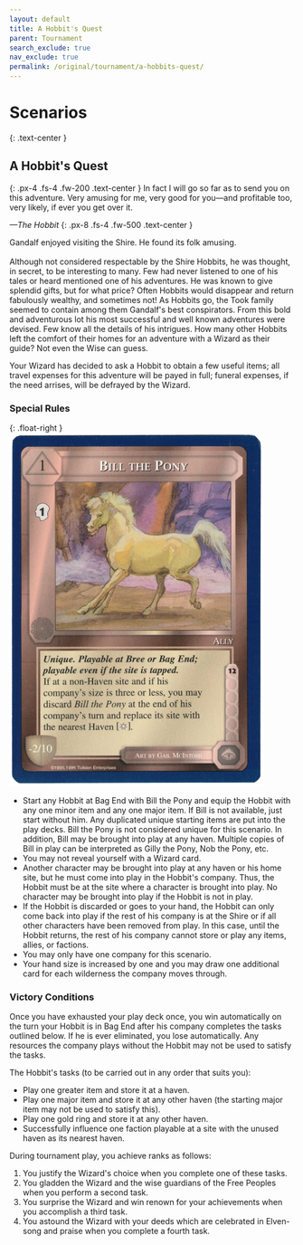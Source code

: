 ```yaml
---
layout: default
title: A Hobbit's Quest
parent: Tournament
search_exclude: true
nav_exclude: true
permalink: /original/tournament/a-hobbits-quest/
---
```


# Scenarios

{: .text-center }
## A Hobbit's Quest

{: .px-4 .fs-4 .fw-200 .text-center }
In fact I will go so far as to send you on this adventure. Very amusing for me, very good for you—and profitable too, very likely, if ever you get over it.

_—The Hobbit_
{: .px-8 .fs-4 .fw-500 .text-center }

Gandalf enjoyed visiting the Shire. He found its folk amusing.<br><br> Although not considered respectable by the Shire Hobbits, he was thought, in secret, to be interesting to many. Few had never listened to one of his tales or heard mentioned one of his adventures. He was known to give splendid gifts, but for what price? Often Hobbits would disappear and return fabulously wealthy, and sometimes not! As Hobbits go, the Took family seemed to contain among them Gandalf's best conspirators. From this bold and adventurous lot his most successful and well known adventures were devised. Few know all the details of his intrigues. How many other Hobbits left the comfort of their homes for an adventure with a Wizard as their guide? Not even the Wise can guess.


Your Wizard has decided to ask a Hobbit to obtain a few useful items; all travel expenses for this adventure will be payed in full; funeral expenses, if the need arrises, will be defrayed by the Wizard.

### Special Rules

{: .float-right }
![](/assets/images/BillThePony.png)

- Start any Hobbit at Bag End with Bill the Pony and equip the Hobbit with any one minor item and any one major item. If Bill is not available, just start without him. Any duplicated unique starting items are put into the play decks. Bill the Pony is not considered unique for this scenario. In addition, Bill may be brought into play at any haven. Multiple copies of Bill in play can be interpreted as Gilly the Pony, Nob the Pony, etc.
- You may not reveal yourself with a Wizard card.
- Another character may be brought into play at any haven or his home site, but he must come into play in the Hobbit's company. Thus, the Hobbit must be at the site where a character is brought into play. No character may be brought into play if the Hobbit is not in play.
- If the Hobbit is discarded or goes to your hand, the Hobbit can only come back into play if the rest of his company is at the Shire or if all other characters have been removed from play. In this case, until the Hobbit returns, the rest of his company cannot store or play any items, allies, or factions.
- You may only have one company for this scenario.
- Your hand size is increased by one and you may draw one additional card for each wilderness the company moves through.

### Victory Conditions

Once you have exhausted your play deck once, you win automatically on the turn your Hobbit is in Bag End after his company completes the tasks outlined below. If he is ever eliminated, you lose automatically. Any resources the company plays without the Hobbit may not be used to satisfy the tasks.

The Hobbit's tasks (to be carried out in any order that suits you):
- Play one greater item and store it at a haven.
- Play one major item and store it at any other haven (the starting major item may not be used to satisfy this).
- Play one gold ring and store it at any other haven.
- Successfully influence one faction playable at a site with the unused haven as its nearest haven.

During tournament play, you achieve ranks as follows: 
1. You justify the Wizard's choice when you complete one of these tasks.
2. You gladden the Wizard and the wise guardians of the Free Peoples when you perform a second task. 
3. You surprise the Wizard and win renown for your achievements when you accomplish a third task. 
4. You astound the Wizard with your deeds which are celebrated in Elven-song and praise when you complete a fourth task.
